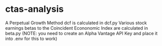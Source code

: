 # ctas-analysis
A Perpetual Growth Method dcf is calculated in dcf.py
Various stock earnings betas to the Coincident Econonomic Index are calculated in beta.py (NOTE: you need to create an Alpha Vantage API Key and place it into .env for this to work)
